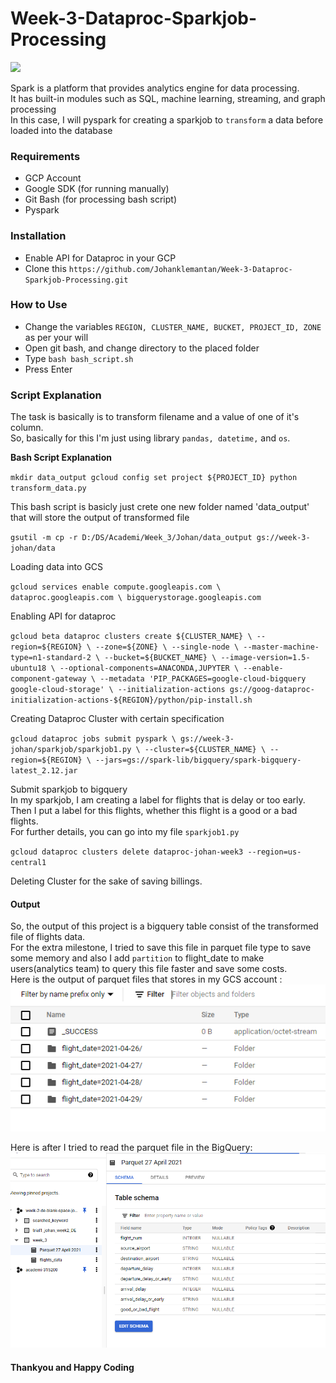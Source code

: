 # Week-3-Dataproc-Sparkjob-Processing
<img src='https://miro.medium.com/max/1838/0*Sq1p4OIuTE4qFPm8.'>

Spark is a platform that provides analytics engine for data processing.<br>
It has built-in modules such as SQL, machine learning, streaming, and graph processing <br>
In this case, I will pyspark for creating a sparkjob to `transform` a data before loaded into the database <br>

### Requirements <br>
- GCP Account
- Google SDK (for running manually)
- Git Bash (for processing bash script)
- Pyspark

### Installation <br>
- Enable API for Dataproc in your GCP
- Clone this `https://github.com/Johanklemantan/Week-3-Dataproc-Sparkjob-Processing.git`

### How to Use <br>
- Change the variables `REGION, CLUSTER_NAME, BUCKET, PROJECT_ID, ZONE` as per your will 
- Open git bash, and change directory to the placed folder
- Type `bash bash_script.sh`
- Press Enter

### Script Explanation <br>
The task is basically is to transform filename and a value of one of it's column.<br>
So, basically for this I'm just using library `pandas, datetime,` and `os`.<br>

__Bash Script Explanation__

`mkdir data_output
gcloud config set project ${PROJECT_ID}
python transform_data.py`

This bash script is basicly just crete one new folder named 'data_output' that will store the output of transformed file<br>

`gsutil -m cp -r D:/DS/Academi/Week_3/Johan/data_output gs://week-3-johan/data`

Loading data into GCS <br>

`gcloud services enable compute.googleapis.com \
    dataproc.googleapis.com \
    bigquerystorage.googleapis.com`
    
Enabling API for dataproc

`gcloud beta dataproc clusters create ${CLUSTER_NAME} \
  --region=${REGION} \
  --zone=${ZONE} \
  --single-node \
  --master-machine-type=n1-standard-2 \
  --bucket=${BUCKET_NAME} \
  --image-version=1.5-ubuntu18 \
  --optional-components=ANACONDA,JUPYTER \
  --enable-component-gateway \
  --metadata 'PIP_PACKAGES=google-cloud-bigquery google-cloud-storage' \
  --initialization-actions gs://goog-dataproc-initialization-actions-${REGION}/python/pip-install.sh`
  
Creating Dataproc Cluster with certain specification

`gcloud dataproc jobs submit pyspark \
    gs://week-3-johan/sparkjob/sparkjob1.py \
  --cluster=${CLUSTER_NAME} \
  --region=${REGION} \
  --jars=gs://spark-lib/bigquery/spark-bigquery-latest_2.12.jar`
  
Submit sparkjob to bigquery<br>
In my sparkjob, I am creating a label for flights that is delay or too early. Then I put a label for this flights, whether this flight is a good or a bad flights.<br>
For further details, you can go into my file `sparkjob1.py`

`gcloud dataproc clusters delete dataproc-johan-week3 --region=us-central1`

Deleting Cluster for the sake of saving billings.

#### Output
So, the output of this project is a bigquery table consist of the transformed file of flights data.<br>
For the extra milestone, I tried to save this file in parquet file type to save some memory and also I add `partition` to flight_date to make users(analytics team) to query this file faster and save some costs. <br>
Here is the output of parquet files that stores in my GCS account :<br>
<img src='2.PNG'><br>

Here is after I tried to read the parquet file in the BigQuery:<br>
<img src='3.PNG'><br>

#### Thankyou and Happy Coding
